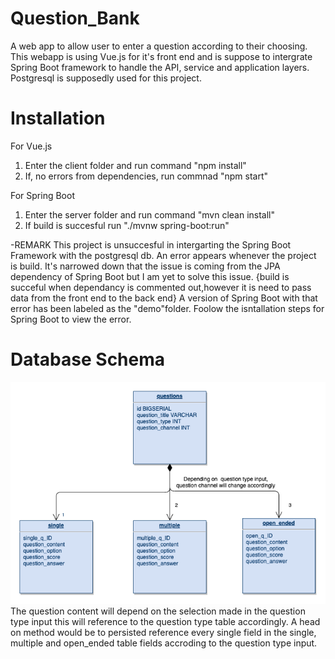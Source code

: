 # Question_Bank
A web app to allow user to enter a question according to their choosing. This webapp is using Vue.js for it's front end and is suppose to intergrate Spring Boot framework to handle the API, service and application layers. Postgresql is supposedly used for this project.
# Installation
For Vue.js
1. Enter the client folder and run command "npm install"
2. If, no errors from dependencies, run commnad "npm start"

For Spring Boot
1. Enter the server folder and run command "mvn clean install"
2. If build is succesful run "./mvnw spring-boot:run"

-REMARK
This project is unsuccesful in intergarting the Spring Boot Framework with the postgresql db.
An error appears whenever the project is build.
It's narrowed down that the issue is coming from the JPA dependency of Spring Boot but I am yet to solve this issue. {build is succeful when dependancy is commented out,however it is need to pass data from the front end to the back end}
A version of Spring Boot with that error has been labeled as the "demo"folder. Foolow the isntallation steps for Spring Boot to view the error.

# Database Schema
  ![](assests/db_schema.png) \
  The question content will depend on the selection made in the question type input this will reference to the question type table accordingly.
  A head on method would be to persisted reference every single field in the single, multiple and open_ended table fields accroding to the question type input.
  
